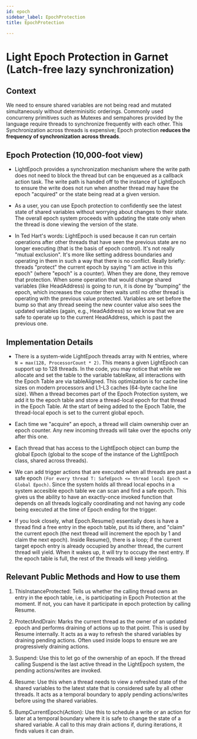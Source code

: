 ```yaml
---
id: epoch
sidebar_label: EpochProtection 
title: EpochProtection 

---
```

# Light Epoch Protection in Garnet (Latch-free lazy synchronization)

## Context
We need to ensure shared variables are not being read and mutated simultaneously without determinisitic orderings.
Commonly used concurreny primitives such as Mutexes and sempahores provided by the language require threads to synchronize frequently with each other. This Synchronization across threads is expensive; Epoch protection **reduces the frequency of synchronization across threads**.

## Epoch Protection (10,000-foot view)

-	LightEpoch provides a synchronization mechanism where the write path does not need to block the thread but can be enqueued as a callback action task. The write path is handed off to the instance of LightEpoch to ensure the write does not run when another thread may have the epoch "acquired" or the state being read at a given version.

-	As a user, you can use Epoch protection to confidently see the latest state of shared variables without worrying about changes to their state. The overall epoch system proceeds with updating the state only when the thread is done viewing the version of the state.

-	In Ted Hart's words: LightEpoch is used because it can run certain operations after other threads that have seen the previous state are no longer executing (that is the basis of epoch control). It's not really "mutual exclusion". It's more like setting address boundaries and operating in them in such a way that there is no conflict. Really briefly: threads "protect" the current epoch by saying "I am active in this epoch" (where "epoch" is a counter). When they are done, they remove that protection. When some operation that would change shared variables (like HeadAddress) is going to run, it is done by "bumping" the epoch, which increases the counter then waits until no other thread is operating with the previous value protected. Variables are set before the bump so that any thread seeing the new counter value also sees the updated variables (again, e.g., HeadAddress) so we know that we are safe to operate up to the current HeadAddress, which is past the previous one.

## Implementation Details

-	There is a system-wide LightEpoch threads array with N entries, where ```N = max(128, ProcessorCount * 2)```. This means a given LightEpoch can support up to 128 threads. In the code, you may notice that while we allocate and set the table to the variable tableRaw, all interactions with the Epoch Table are via tableAligned. This optimization is for cache line sizes on modern processors and L1-L3 caches (64-byte cache line size). When a thread becomes part of the Epoch Protection system, we add it to the epoch table and store a thread-local epoch for that thread in the Epoch Table. At the start of being added to the Epoch Table, the thread-local epoch is set to the current global epoch.

-	Each time we "acquire" an epoch, a thread will claim ownership over an epoch counter. Any new incoming threads will take over the epochs only after this one.

-	Each thread that has access to the LightEpoch object can bump the global Epoch (global to the scope of the instance of the LightEpoch class, shared across threads).

-	We can add trigger actions that are executed when all threads are past a safe epoch ``` (For every thread T: SafeEpoch <= thread local Epoch <= Global Epoch) ```. Since the system holds all thread local epochs in a system accesible epoch table we can scan and find a safe epoch.
This gives us the ability to have an exactly-once invoked function that depends on all threads logically coordinating and not having any code being executed at the time of Epoch ending for the trigger.

-	If you look closely, what Epoch.Resume() essentially does is have a thread find a free entry in the epoch table, put its id there, and "claim" the current epoch (the next thread will increment the epoch by 1 and claim the next epoch). Inside Resume(), there is a loop; if the current target epoch entry is already occupied by another thread, the current thread will yield. When it wakes up, it will try to occupy the next entry. If the epoch table is full, the rest of the threads will keep yielding.

## Relevant Public Methods and How to use them

1.	ThisInstanceProtected: Tells us whether the calling thread owns an entry in the epoch table, i.e., is participating in Epoch Protection at the moment. If not, you can have it participate in epoch protection by calling Resume.

2.	ProtectAndDrain: Marks the current thread as the owner of an updated epoch and performs draining of actions up to that point. This is used by Resume internally. It acts as a way to refresh the shared variables by draining pending actions. Often used inside loops to ensure we are progressively draining actions.

3.	Suspend: Use this to let go of the ownership of an epoch. If the thread calling Suspend is the last active thread in the LightEpoch system, the pending actions/writes are invoked.

4.	Resume: Use this when a thread needs to view a refreshed state of the shared variables to the latest state that is considered safe by all other threads. It acts as a temporal boundary to apply pending actions/writes before using the shared variables.

5.	BumpCurrentEpoch(Action): Use this to schedule a write or an action for later at a temporal boundary where it is safe to change the state of a shared variable. A call to this may drain actions if, during iterations, it finds values it can drain.